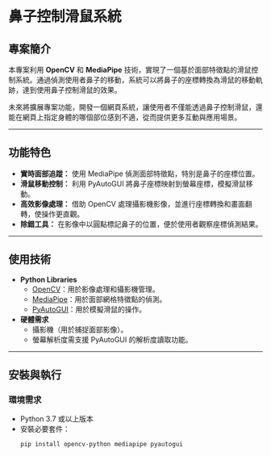 # 鼻子控制滑鼠系統

## 專案簡介
本專案利用 **OpenCV** 和 **MediaPipe** 技術，實現了一個基於面部特徵點的滑鼠控制系統。通過偵測使用者鼻子的移動，系統可以將鼻子的座標轉換為滑鼠的移動軌跡，達到使用鼻子控制滑鼠的效果。

未來將擴展專案功能，開發一個網頁系統，讓使用者不僅能透過鼻子控制滑鼠，還能在網頁上指定身體的哪個部位感到不適，從而提供更多互動與應用場景。

---

## 功能特色
- **實時面部追蹤：** 使用 MediaPipe 偵測面部特徵點，特別是鼻子的座標位置。
- **滑鼠移動控制：** 利用 PyAutoGUI 將鼻子座標映射到螢幕座標，模擬滑鼠移動。
- **高效影像處理：** 借助 OpenCV 處理攝影機影像，並進行座標轉換和畫面翻轉，使操作更直觀。
- **除錯工具：** 在影像中以圓點標記鼻子的位置，便於使用者觀察座標偵測結果。

---

## 使用技術
- **Python Libraries**
  - [OpenCV](https://opencv.org/)：用於影像處理和攝影機管理。
  - [MediaPipe](https://mediapipe.dev/)：用於面部網格特徵點的偵測。
  - [PyAutoGUI](https://pyautogui.readthedocs.io/)：用於模擬滑鼠的操作。
- **硬體需求**
  - 攝影機（用於捕捉面部影像）。
  - 螢幕解析度需支援 PyAutoGUI 的解析度讀取功能。

---

## 安裝與執行
### **環境需求**
- Python 3.7 或以上版本
- 安裝必要套件：
  ```bash
  pip install opencv-python mediapipe pyautogui
